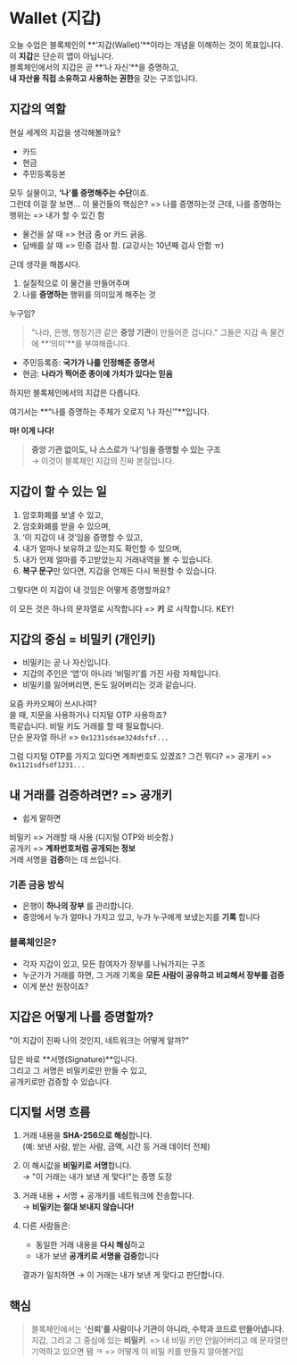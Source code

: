 # Wallet (지갑)

오늘 수업은 블록체인의 **‘지갑(Wallet)’**이라는 개념을 이해하는 것이 목표입니다.  
이 **지갑**은 단순히 앱이 아닙니다.  
블록체인에서의 지갑은 곧 **‘나 자신’**을 증명하고,  
**내 자산을 직접 소유하고 사용하는 권한**을 갖는 구조입니다.

## 지갑의 역할

현실 세계의 지갑을 생각해볼까요?

- 카드
- 현금
- 주민등록등본

모두 실물이고, **‘나’를 증명해주는 수단**이죠.  
그런데 이걸 잘 보면...
이 물건들의 핵심은? => 나를 증명하는것
근데, 나를 증명하는 행위는 => 내가 할 수 있긴 함

- 물건을 살 때 => 현금 줌 or 카드 긁음.
- 담배를 살 때 => 민증 검사 함. (교강사는 10년째 검사 안함 ㅠ)

근데 생각을 해봅시다.

1. 실질적으로 이 물건을 만들어주며
2. 나를 **증명하는** 행위를 의미있게 해주는 것

누구임?

> "나라, 은행, 행정기관 같은 **중앙 기관**이 만들어준 겁니다."
> 그들은 지갑 속 물건에 **‘의미’**를 부여해줍니다.

- 주민등록증: **국가가 나를 인정해준 증명서**
- 현금: **나라가 찍어준 종이에 가치가 있다는 믿음**

하지만 블록체인에서의 지갑은 다릅니다.

여기서는 **“나를 증명하는 주체가 오로지 ‘나 자신’”**입니다.

**마! 이게 나다!**

> **중앙 기관 없이도, 나 스스로가 ‘나’임을 증명할 수 있는 구조**  
> → 이것이 블록체인 지갑의 진짜 본질입니다.

## 지갑이 할 수 있는 일

1. 암호화폐를 보낼 수 있고,
2. 암호화폐를 받을 수 있으며,
3. ‘이 지갑이 내 것’임을 증명할 수 있고,
4. 내가 얼마나 보유하고 있는지도 확인할 수 있으며,
5. 내가 언제 얼마를 주고받았는지 거래내역을 볼 수 있습니다.
6. **복구 문구**만 있다면, 지갑을 언제든 다시 복원할 수 있습니다.

그렇다면 이 지갑이 내 것임은 어떻게 증명할까요?

이 모든 것은 하나의 문자열로 시작합니다 => **키** 로 시작합니다. KEY!

## 지갑의 중심 = 비밀키 (개인키)

- 비밀키는 곧 나 자신입니다.
- 지갑의 주인은 ‘앱’이 아니라 ‘비밀키’를 가진 사람 자체입니다.
- 비밀키를 잃어버리면, 돈도 잃어버리는 것과 같습니다.

요즘 카카오페이 쓰시나여?  
쓸 때, 지문을 사용하거나 디지털 OTP 사용하죠?  
똑같습니다. 비밀 키도 거래를 할 때 필요합니다.  
단순 문자열 하나! => `0x1231sdsae324dsfsf...`

그럼 디지털 OTP를 가지고 있다면 계좌번호도 있겠죠?
그건 뭐다? => 공개키 => `0x1121sdfsdf1231...`

## 내 거래를 검증하려면? => 공개키

- 쉽게 말하면

비밀키 => 거래할 때 사용 (디지털 OTP와 비슷함.)  
공개키 => **계좌번호처럼 공개되는 정보**  
거래 서명을 **검증**하는 데 쓰입니다.

### 기존 금융 방식

- 은행이 **하나의 장부** 를 관리합니다.
- 중앙에서 누가 얼마나 가지고 있고, 누가 누구에게 보냈는지를 **기록** 합니다

### 블록체인은?

- 각자 지갑이 있고, 모든 참여자가 장부를 나눠가지는 구조
- 누군가가 거래를 하면, 그 거래 기록을 **모든 사람이 공유하고 비교해서 장부를 검증**
- 이게 분산 원장이죠?

## 지갑은 어떻게 나를 증명할까?

"이 지갑이 진짜 나의 것인지, 네트워크는 어떻게 알까?"

답은 바로 **서명(Signature)**입니다.  
그리고 그 서명은 비밀키로만 만들 수 있고,  
공개키로만 검증할 수 있습니다.

## 디지털 서명 흐름

1. 거래 내용을 **SHA-256으로 해싱**합니다.  
   (예: 보낸 사람, 받는 사람, 금액, 시간 등 거래 데이터 전체)

2. 이 해시값을 **비밀키로 서명**합니다.  
   → "이 거래는 내가 보낸 게 맞다!"는 증명 도장

3. 거래 내용 + 서명 + 공개키를 네트워크에 전송합니다.  
   → **비밀키는 절대 보내지 않습니다!**

4. 다른 사람들은:

   - 동일한 거래 내용을 **다시 해싱**하고
   - 내가 보낸 **공개키로 서명을 검증**합니다

   결과가 일치하면 → 이 거래는 내가 보낸 게 맞다고 판단합니다.

## 핵심

> 블록체인에서는 **‘신뢰’를 사람이나 기관이 아니라, 수학과 코드로 만들어냅니다.**  
> 지갑, 그리고 그 중심에 있는 **비밀키**.
> => 내 비밀 키만 안잃어버리고 얘 문자열만 기억하고 있으면 됌 ㅋ
> => 어떻게 이 비밀 키를 만들지 알아볼거임
